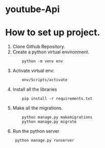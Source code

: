 # youtube-Api

# How to set up project.

1. Clone Github Repository.
2. Create a python virtual environment.
    ```
        python -m venv env
3. Activate virtual env:
    ```
        env/Scripts/activate
4. Install all the libraries
    ```
        pip install -r requirements.txt
5. Make all the migrations.
    ```
        python manage.py makemigrations
        python manage.py migrate
6. Run the python server
   ```
    python manage.py runserver